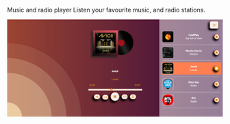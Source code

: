 Music and radio player
Listen your favourite music, and radio stations.

![This is an image of app](src/image/musicApp.jpg)
